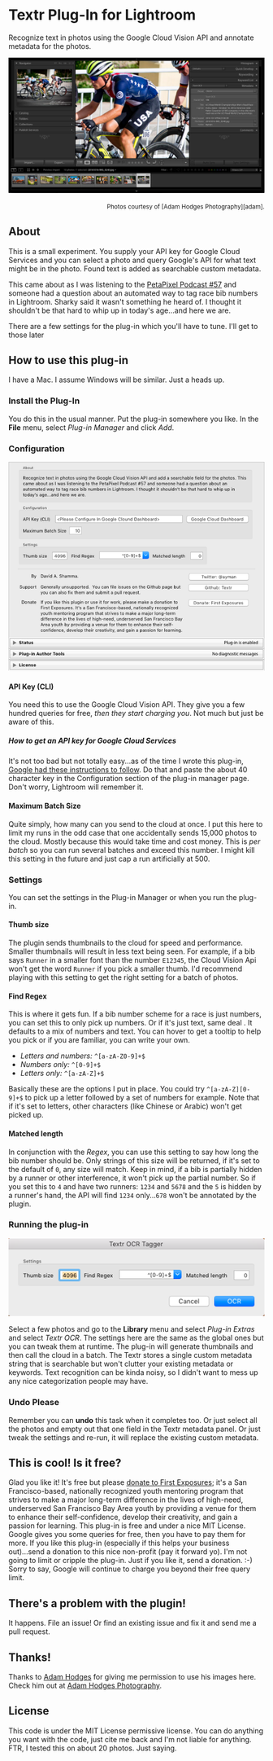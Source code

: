 # Textr Plug-In for Lightroom #

Recognize text in photos using the Google Cloud Vision API and
annotate metadata for the photos.

![Lightroom Screenshot runing Textr plugin](./images/textr.png)
<p align="right"><small>Photos courtesy of [Adam Hodges Photography][adam].</small></p>

## About

This is a small experiment.  You supply your API key for Google
Cloud Services and you can select a photo and query Google's API for
what text might be in the photo.  Found text is added as searchable
custom metadata.

This came about as I was listening to
the [PetaPixel Podcast #57][PPP57] and someone had a question about an
automated way to tag race bib numbers in Lightroom.  Sharky said it
wasn't something he heard of.  I thought it shouldn't be that hard to
whip up in today's age...and here we are.

[PPP57]: https://petapixel.com/2016/03/20/ep-57-strobist-david-hobby-sticks-consumers/

There are a few settings for the plug-in which you'll have to
tune. I'll get to those later

## How to use this plug-in

I have a Mac. I assume Windows will be similar. Just a heads up.

### Install the Plug-In

You do this in the usual manner.  Put the plug-in somewhere you like.
In the **File** menu, select *Plug-in Manager* and click *Add*.

### Configuration

![The Plugin Configuration Window](./images/plugin-options.png)

#### API Key (CLI)

You need this to use the Google Cloud Vision API.  They give you a few
hundred queries for free, *then they start charging you*.  Not much but
just be aware of this.

##### How to get an API key for Google Cloud Services

It's not too bad but not totally easy...as of the time I wrote this
plug-in, [Google had these instructions to follow][apikey].  Do that
and paste the about 40 character key in the Configuration section of
the plug-in manager page.  Don't worry, Lightroom will remember it.

[apikey]: https://support.google.com/cloud/answer/6158862?hl=en "Google Help Page"

#### Maximum Batch Size

Quite simply, how many can you send to the cloud at once. I put this
here to limit my runs in the odd case that one accidentally sends
15,000 photos to the cloud.  Mostly because this would take time and
cost money.  This is *per batch* so you can run several batches and
exceed this number.  I might kill this setting in the future and just
cap a run artificially at 500.

### Settings 

You can set the settings in the Plug-in Manager or when you run the
plug-in.

#### Thumb size

The plugin sends thumbnails to the cloud for speed and
performance. Smaller thumbnails will result in less text being
seen. For example, if a bib says `Runner` in a smaller font than the
number `E12345`, the Cloud Vision Api won't get the word `Runner` if
you pick a smaller thumb.  I'd recommend playing with this setting to
get the right setting for a batch of photos.

#### Find Regex

This is where it gets fun. If a bib number scheme for a race is just
numbers, you can set this to only pick up numbers.  Or if it's just
text, same deal . It defaults to a mix of numbers and text.  You can
hover to get a tooltip to help you pick or if you are familiar, you
can write your own.

  * *Letters and numbers:* `^[a-zA-Z0-9]+$`
  * *Numbers only:* `^[0-9]+$`
  * *Letters only:* `^[a-zA-Z]+$`
  
Basically these are the options I put in place.  You could try
`^[a-zA-Z][0-9]+$` to pick up a letter followed by a set of numbers
for example. Note that if it's set to letters, other characters (like
Chinese or Arabic) won't get picked up.

#### Matched length

In conjunction with the *Regex*, you can use this setting to say how
long the bib number should be.  Only strings of this size will be
returned, if it's set to the default of `0`, any size will match.
Keep in mind, if a bib is partially hidden by a runner or other
interference, it won't pick up the partial number. So if you set this
to `4` and have two runners: `1234` and `5678` and the `5` is hidden
by a runner's hand, the API will find `1234` only...`678` won't be
annotated by the plugin.

### Running the plug-in

![The Plugin Configuration Window](./images/menu-options.png)

Select a few photos and go to the **Library** menu and select *Plug-in
Extras* and select *Textr OCR*.  The settings here are the same as the
global ones but you can tweak them at runtime. The plug-in will
generate thumbnails and then call the cloud in a batch.  The Textr
stores a single custom metadata string that is searchable but won't
clutter your existing metadata or keywords.  Text recognition can be
kinda noisy, so I didn't want to mess up any nice categorization
people may have.

### Undo Please
Remember you can **undo** this task when it completes too. Or just
select all the photos and empty out that one field in the Textr
metadata panel. Or just tweak the settings and re-run, it will replace
the existing custom metadata.

## This is cool! Is it free? 

Glad you like it! It's free but
please [donate to First Exposures][FirstExposures]; it's a San
Francisco-based, nationally recognized youth mentoring program that
strives to make a major long-term difference in the lives of
high-need, underserved San Francisco Bay Area youth by providing a
venue for them to enhance their self-confidence, develop their
creativity, and gain a passion for learning. This plug-in is free and
under a nice MIT License. Google gives you some queries for free, then
you have to pay them for more.  If you like this plug-in (especially
if this helps your business out)...send a donation to this nice
non-profit (pay it forward yo).  I'm not going to limit or cripple the
plug-in.  Just if you like it, send a donation. :-) Sorry to say,
Google will continue to charge you beyond their free query limit.

[FirstExposures]: http://www.firstexposures.org/ "Donate please!"

## There's a problem with the plugin!

It happens. File an issue! Or find an existing issue and fix it and
send me a pull request.

## Thanks!

Thanks to [Adam Hodges][adam] for giving me permission to use his 
images here. Check him out at [Adam Hodges Photography][adam].

[adam]: https://adamhodges.com/ "Adam Hodges Photography"

## License ##

This code is under the MIT License permissive license.  You can do
anything you want with the code, just cite me back and I'm not liable
for anything.  FTR, I tested this on about 20 photos. Just saying. 
